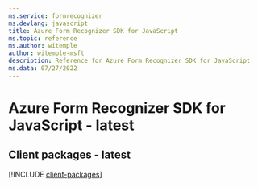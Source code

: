 ```yaml
---
ms.service: formrecognizer
ms.devlang: javascript
title: Azure Form Recognizer SDK for JavaScript
ms.topic: reference
ms.author: witemple
author: witemple-msft
description: Reference for Azure Form Recognizer SDK for JavaScript
ms.data: 07/27/2022
---
```

# Azure Form Recognizer SDK for JavaScript - latest

## Client packages - latest
[!INCLUDE [client-packages](form-recognizer-client-index.md)]